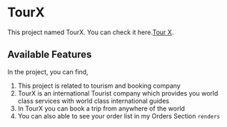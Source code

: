 # TourX

This project named TourX. You can check it here.[Tour X](https://tourx-3491b.web.app/).

## Available Features

In the project, you can find,
1. This project is related to tourism and booking company
2. TourX is an international Tourist company which provides you world class services with world class international guides
3. In TourX you can book a trip from anywhere of the world
4. You can also able to see your order list in my Orders Section `renders`
